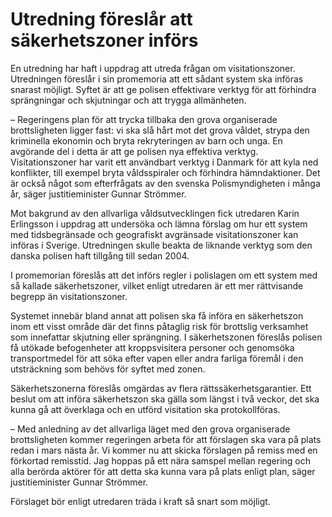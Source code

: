 # Utredning föreslår att säkerhetszoner införs

En utredning har haft i uppdrag att utreda frågan om visitationszoner. Utredningen föreslår i sin promemoria att ett sådant system ska införas snarast möjligt. Syftet är att ge polisen effektivare verktyg för att förhindra sprängningar och skjutningar och att trygga allmänheten.

– Regeringens plan för att trycka tillbaka den grova organiserade brottsligheten ligger fast: vi ska slå hårt mot det grova våldet, strypa den kriminella ekonomin och bryta rekryteringen av barn och unga. En avgörande del i detta är att ge polisen nya effektiva verktyg. Visitationszoner har varit ett användbart verktyg i Danmark för att kyla ned konflikter, till exempel bryta våldsspiraler och förhindra hämndaktioner. Det är också något som efterfrågats av den svenska Polismyndigheten i många år, säger justitieminister Gunnar Strömmer.

Mot bakgrund av den allvarliga våldsutvecklingen fick utredaren Karin Erlingsson i uppdrag att undersöka och lämna förslag om hur ett system med tidsbegränsade och geografiskt avgränsade visitationszoner kan införas i Sverige. Utredningen skulle beakta de liknande verktyg som den danska polisen haft tillgång till sedan 2004.

I promemorian föreslås att det införs regler i polislagen om ett system med så kallade säkerhetszoner, vilket enligt utredaren är ett mer rättvisande begrepp än visitationszoner.

Systemet innebär bland annat att polisen ska få införa en säkerhetszon inom ett visst område där det finns påtaglig risk för brottslig verksamhet som innefattar skjutning eller sprängning. I säkerhetszonen föreslås polisen få utökade befogenheter att kroppsvisitera personer och genomsöka transportmedel för att söka efter vapen eller andra farliga föremål i den utsträckning som behövs för syftet med zonen.

Säkerhetszonerna föreslås omgärdas av flera rättssäkerhetsgarantier. Ett beslut om att införa säkerhetszon ska gälla som längst i två veckor, det ska kunna gå att överklaga och en utförd visitation ska protokollföras.

– Med anledning av det allvarliga läget med den grova organiserade brottsligheten kommer regeringen arbeta för att förslagen ska vara på plats redan i mars nästa år. Vi kommer nu att skicka förslagen på remiss med en förkortad remisstid. Jag hoppas på ett nära samspel mellan regering och alla berörda aktörer för att detta ska kunna vara på plats enligt plan, säger justitieminister Gunnar Strömmer.

Förslaget bör enligt utredaren träda i kraft så snart som möjligt.
